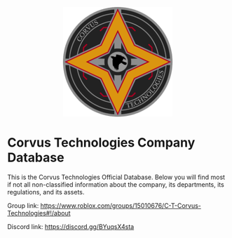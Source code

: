 <p align="center">
  <img src="Logos%20%26%20Emblems/corvus.png" height="250" width="250"/></center>
</p>

# Corvus Technologies Company Database

This is the Corvus Technologies Official Database. Below you will find most if not all non-classified information about the company, its departments, its regulations, and its assets.

Group link: https://www.roblox.com/groups/15010676/C-T-Corvus-Technologies#!/about

Discord link: https://discord.gg/BYuqsX4sta
